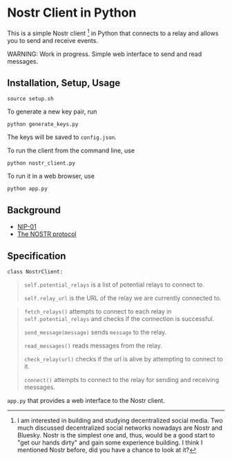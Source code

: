 # Nostr Client in Python

This is a simple Nostr client [^dsm] in Python that connects to a relay and allows you to send and receive events.

WARNING: Work in progress. Simple web interface to send and read messages.

## Installation, Setup, Usage

```
source setup.sh
```

To generate a new key pair, run
```
python generate_keys.py
```
The keys will be saved to `config.json`.

To run the client from the command line, use
```
python nostr_client.py
```

To run it in a web browser, use
```
python app.py
```

## Background

- [NIP-01](https://github.com/nostr-protocol/nips/blob/master/01.md)
- [The NOSTR protocol](https://nostradamic.com/notes-and-other-stuff-transmitted-by-relays/the-nostr-protocol)


## Specification

`class NostrClient:`

> `self.potential_relays` is a list of potential relays to connect to.
> 
> `self.relay_url` is the URL of the relay we are currently connected to.

> `fetch_relays()` attempts to connect to each relay in `self.potential_relays` and checks if the connection is successful.
> 
> `send_message(message)` sends `message` to the relay.
> 
> `read_messages()` reads messages from the relay.
> 
> `check_relay(url)` checks if the url is alive by attempting to connect to it.
> 
> `connect()` attempts to connect to the relay for sending and receiving messages.

`app.py` that provides a web interface to the Nostr client.

[^dsm]: I am interested in building and studying decentralized social media. Two much discussed decentralized social networks nowadays are Nostr and Bluesky. Nostr is the simplest one and, thus, would be a good start to "get our hands dirty" and gain some experience building. I think I mentioned Nostr before, did you have a chance to look at it?
